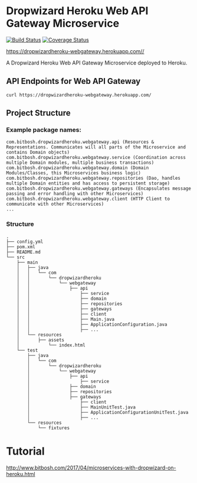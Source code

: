 # Dropwizard Heroku Web API Gateway Microservice

[![Build Status](https://travis-ci.org/damorton/dropwizardheroku-webgateway.svg?branch=master)](https://travis-ci.org/damorton/dropwizardheroku-webgateway) [![Coverage Status](https://coveralls.io/repos/github/damorton/dropwizardheroku-webgateway/badge.svg?branch=master)](https://coveralls.io/github/damorton/dropwizardheroku-webgateway?branch=master)

https://dropwizardheroku-webgateway.herokuapp.com//

A Dropwizard Heroku Web API Gateway Microservice deployed to Heroku.

## API Endpoints for Web API Gateway

```
curl https://dropwizardheroku-webgateway.herokuapp.com/
```

## Project Structure

### Example package names:

```
com.bitbosh.dropwizardheroku.webgateway.api (Resources & Representations. Communicates will all parts of the Microservice and contains Domain objects)
com.bitbosh.dropwizardheroku.webgateway.service (Coordination across multiple Domain modules, multiple business transactions)
com.bitbosh.dropwizardheroku.webgateway.domain (Domain Modules/Classes, this Microservices business logic)
com.bitbosh.dropwizardheroku.webgateway.repositories (Dao, handles multiple Domain entities and has access to persistent storage)
com.bitbosh.dropwizardheroku.webgateway.gateways (Encapsulates message passing and error handling with other Microservices)
com.bitbosh.dropwizardheroku.webgateway.client (HTTP Client to communicate with other Microservices)
...
```

### Structure

```
.
├── config.yml
├── pom.xml
├── README.md
└── src
    ├── main
    │   ├── java
    │   │   └── com
    │   │       └── dropwizardheroku
    │   │	       	└── webgateway    
    │   │          		├── api
    │   │           		├── service
    │   │           		├── domain
    │   │           		├── repositories
    │   │           		├── gateways
    │   │           		├── client
    │   │           		├── Main.java
    │   │           		├── ApplicationConfiguration.java
    │   │           		├── ...
    │   └── resources
    │       ├── assets
    │       	└── index.html
    └── test
        ├── java
        │   └── com
        │       └── dropwizardheroku
        │       	└── webgateway
        │	           	├── api
        │   	       		├── service
        │       	   	├── domain
        │         		├── repositories
        │	           	├── gateways
        │   	        	├── client
        │       	    	├── MainUnitTest.java
        │           		├── ApplicationConfigurationUnitTest.java
        │           		├── ...
        └── resources
            └── fixtures
```

# Tutorial

http://www.bitbosh.com/2017/04/microservices-with-dropwizard-on-heroku.html
